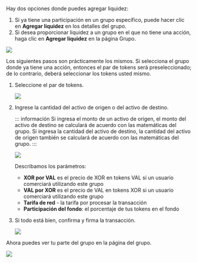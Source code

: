 Hay dos opciones donde puedes agregar liquidez:

1. Si ya tiene una participación en un grupo específico, puede hacer clic en **Agregar liquidez** en los detalles del grupo.
2. Si desea proporcionar liquidez a un grupo en el que no tiene una acción, haga clic en **Agregar liquidez** en la página Grupo.

![](/.gitbook/assets/provide-liquidity-add-liquidity-to-created-pool.png)

Los siguientes pasos son prácticamente los mismos. Si selecciona el grupo donde ya tiene una acción, entonces el par de tokens será preseleccionado; de lo contrario, deberá seleccionar los tokens usted mismo.

1. Seleccione el par de tokens.

    ![](/.gitbook/assets/provide-liquididty-add-select-pair.png)

2. Ingrese la cantidad del activo de origen o del activo de destino.

    ::: información
    Si ingresa el monto de un activo de origen, el monto del activo de destino se calculará de acuerdo con las matemáticas del grupo. Si ingresa la cantidad del activo de destino, la cantidad del activo de origen también se calculará de acuerdo con las matemáticas del grupo.
    :::

    ![](/.gitbook/assets/provide-liquidity-add-enter-amounts.png)

    Describamos los parámetros:

    - **XOR por VAL** es el precio de XOR en tokens VAL si un usuario comerciará utilizando este grupo
    - **VAL por XOR** es el precio de VAL en tokens XOR si un usuario comerciará utilizando este grupo
    - **Tarifa de red** - la tarifa por procesar la transacción
    - **Participación del fondo**: el porcentaje de tus tokens en el fondo

3. Si todo está bien, confirma y firma la transacción.

    ![](/.gitbook/assets/provide-liquidity-add-confirm-transaction.png)

Ahora puedes ver tu parte del grupo en la página del grupo.

![](/.gitbook/assets/provide-liquidity-view-pool-after-added-liquidity.png)
